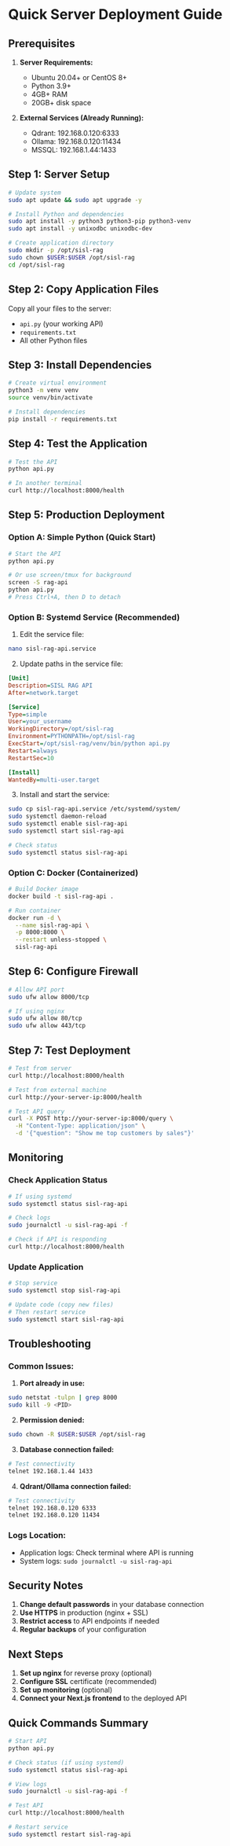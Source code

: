 # Quick Server Deployment Guide

## Prerequisites

1. **Server Requirements:**

   - Ubuntu 20.04+ or CentOS 8+
   - Python 3.9+
   - 4GB+ RAM
   - 20GB+ disk space

2. **External Services (Already Running):**
   - Qdrant: 192.168.0.120:6333
   - Ollama: 192.168.0.120:11434
   - MSSQL: 192.168.1.44:1433

## Step 1: Server Setup

```bash
# Update system
sudo apt update && sudo apt upgrade -y

# Install Python and dependencies
sudo apt install -y python3 python3-pip python3-venv
sudo apt install -y unixodbc unixodbc-dev

# Create application directory
sudo mkdir -p /opt/sisl-rag
sudo chown $USER:$USER /opt/sisl-rag
cd /opt/sisl-rag
```

## Step 2: Copy Application Files

Copy all your files to the server:

- `api.py` (your working API)
- `requirements.txt`
- All other Python files

## Step 3: Install Dependencies

```bash
# Create virtual environment
python3 -m venv venv
source venv/bin/activate

# Install dependencies
pip install -r requirements.txt
```

## Step 4: Test the Application

```bash
# Test the API
python api.py

# In another terminal
curl http://localhost:8000/health
```

## Step 5: Production Deployment

### Option A: Simple Python (Quick Start)

```bash
# Start the API
python api.py

# Or use screen/tmux for background
screen -S rag-api
python api.py
# Press Ctrl+A, then D to detach
```

### Option B: Systemd Service (Recommended)

1. Edit the service file:

```bash
nano sisl-rag-api.service
```

2. Update paths in the service file:

```ini
[Unit]
Description=SISL RAG API
After=network.target

[Service]
Type=simple
User=your_username
WorkingDirectory=/opt/sisl-rag
Environment=PYTHONPATH=/opt/sisl-rag
ExecStart=/opt/sisl-rag/venv/bin/python api.py
Restart=always
RestartSec=10

[Install]
WantedBy=multi-user.target
```

3. Install and start the service:

```bash
sudo cp sisl-rag-api.service /etc/systemd/system/
sudo systemctl daemon-reload
sudo systemctl enable sisl-rag-api
sudo systemctl start sisl-rag-api

# Check status
sudo systemctl status sisl-rag-api
```

### Option C: Docker (Containerized)

```bash
# Build Docker image
docker build -t sisl-rag-api .

# Run container
docker run -d \
  --name sisl-rag-api \
  -p 8000:8000 \
  --restart unless-stopped \
  sisl-rag-api
```

## Step 6: Configure Firewall

```bash
# Allow API port
sudo ufw allow 8000/tcp

# If using nginx
sudo ufw allow 80/tcp
sudo ufw allow 443/tcp
```

## Step 7: Test Deployment

```bash
# Test from server
curl http://localhost:8000/health

# Test from external machine
curl http://your-server-ip:8000/health

# Test API query
curl -X POST http://your-server-ip:8000/query \
  -H "Content-Type: application/json" \
  -d '{"question": "Show me top customers by sales"}'
```

## Monitoring

### Check Application Status

```bash
# If using systemd
sudo systemctl status sisl-rag-api

# Check logs
sudo journalctl -u sisl-rag-api -f

# Check if API is responding
curl http://localhost:8000/health
```

### Update Application

```bash
# Stop service
sudo systemctl stop sisl-rag-api

# Update code (copy new files)
# Then restart service
sudo systemctl start sisl-rag-api
```

## Troubleshooting

### Common Issues:

1. **Port already in use:**

```bash
sudo netstat -tulpn | grep 8000
sudo kill -9 <PID>
```

2. **Permission denied:**

```bash
sudo chown -R $USER:$USER /opt/sisl-rag
```

3. **Database connection failed:**

```bash
# Test connectivity
telnet 192.168.1.44 1433
```

4. **Qdrant/Ollama connection failed:**

```bash
# Test connectivity
telnet 192.168.0.120 6333
telnet 192.168.0.120 11434
```

### Logs Location:

- Application logs: Check terminal where API is running
- System logs: `sudo journalctl -u sisl-rag-api`

## Security Notes

1. **Change default passwords** in your database connection
2. **Use HTTPS** in production (nginx + SSL)
3. **Restrict access** to API endpoints if needed
4. **Regular backups** of your configuration

## Next Steps

1. **Set up nginx** for reverse proxy (optional)
2. **Configure SSL** certificate (recommended)
3. **Set up monitoring** (optional)
4. **Connect your Next.js frontend** to the deployed API

## Quick Commands Summary

```bash
# Start API
python api.py

# Check status (if using systemd)
sudo systemctl status sisl-rag-api

# View logs
sudo journalctl -u sisl-rag-api -f

# Test API
curl http://localhost:8000/health

# Restart service
sudo systemctl restart sisl-rag-api
```
